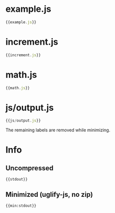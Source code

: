 # example.js

``` javascript
{{example.js}}
```

# increment.js

``` javascript
{{increment.js}}
```

# math.js

``` javascript
{{math.js}}
```

# js/output.js

``` javascript
{{js/output.js}}
```

The remaining labels are removed while minimizing.

# Info

## Uncompressed

```
{{stdout}}
```

## Minimized (uglify-js, no zip)

```
{{min:stdout}}
```